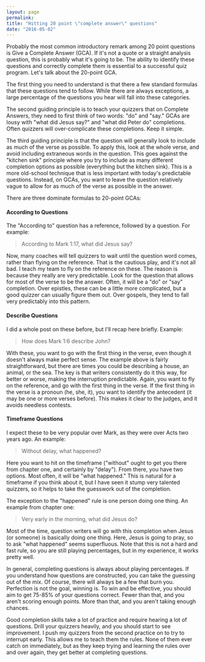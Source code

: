```yaml
---
layout: page
permalink: 
title: "Hitting 20 point \"complete answer\" questions"
date: "2016-05-02"
---
```


Probably the most common introductory remark among 20 point questions is Give a Complete Answer (GCA). If it's not a quote or a straight analysis question, this is probably what it's going to be. The ability to identify these questions and correctly complete them is essential to a successful quiz program. Let's talk about the 20-point GCA.

The first thing you need to understand is that there a few standard formulas that these questions tend to follow. While there are always exceptions, a large percentage of the questions you hear will fall into these categories.

The second guiding principle is to teach your quizzers that on Complete Answers, they need to first think of two words: "do" and "say." GCAs are lousy with "what did Jesus say?" and "what did Peter do" completions. Often quizzers will over-complicate these completions. Keep it simple.

The third guiding principle is that the question will generally look to include as much of the verse as possible. To apply this, look at the whole verse, and avoid including extraneous words in the question. This goes against the "kitchen sink" principle where you try to include as many different completion options as possible (everything but the kitchen sink). This is a more old-school technique that is less important with today's predictable questions. Instead, on GCAs, you want to leave the question relatively vague to allow for as much of the verse as possible in the answer.

There are three dominate formulas to 20-point GCAs:

#### According to Questions

The "According to" question has a reference, followed by a question. For example:

> According to Mark 1:17, what did Jesus say?

Now, many coaches will tell quizzers to wait until the question word comes, rather than flying on the reference. That is the cautious play, and it's not all bad. I teach my team to fly on the reference on these. The reason is because they really are very predictable. Look for the question that allows for most of the verse to be the answer. Often, it will be a "do" or "say" completion. Over epistles, these can be a little more complicated, but a good quizzer can usually figure them out. Over gospels, they tend to fall very predictably into this pattern.

#### Describe Questions

I did a whole post on these before, but I'll recap here briefly. Example:

> How does Mark 1:6 describe John?

With these, you want to go with the first thing in the verse, even though it doesn't always make perfect sense. The example above is fairly straightforward, but there are times you could be describing a house, an animal, or the sea. The key is that writers consistently do it this way, for better or worse, making the interruption predictable. Again, you want to fly on the reference, and go with the first thing in the verse. If the first thing in the verse is a pronoun (he, she, it), you want to identify the antecedent (it may be one or more verses before). This makes it clear to the judges, and it avoids needless contests.

#### Timeframe Questions

I expect these to be very popular over Mark, as they were over Acts two years ago. An example:

> Without delay, what happened?

Here you want to hit on the timeframe ("without" ought to get you there from chapter one, and certainly by "delay"). From there, you have two options. Most often, it will be "what happened." This is natural for a timeframe if you think about it, but I have seen it stump very talented quizzers, so it helps to take the guesswork out of the completion.

The exception to the "happened" rule is one person doing one thing. An example from chapter one:

> Very early in the morning, what did Jesus do?

Most of the time, question writers will go with this completion when Jesus (or someone) is basically doing one thing. Here, Jesus is going to pray, so to ask "what happened" seems superfluous. Note that this is not a hard and fast rule, so you are still playing percentages, but in my experience, it works pretty well.

In general, completing questions is always about playing percentages. If you understand how questions are constructed, you can take the guessing out of the mix. Of course, there will always be a few that burn you. Perfection is not the goal, winning is. To win and be effective, you should aim to get 75-85% of your questions correct. Fewer than that, and you aren't scoring enough points. More than that, and you aren't taking enough chances.

Good completion skills take a lot of practice and require hearing a lot of questions. Drill your quizzers heavily, and you should start to see improvement. I push my quizzers from the second practice on to try to interrupt early. This allows me to teach them the rules. None of them ever catch on immediately, but as they keep trying and learning the rules over and over again, they get better at completing questions.
